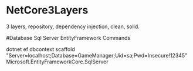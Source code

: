 # NetCore3Layers
3 layers, repository, dependency injection, clean, solid.

#Database Sql Server EntityFramework Commands

dotnet ef dbcontext scaffold "Server=localhost;Database=GameManager;Uid=sa;Pwd=Insecure!12345" Microsoft.EntityFrameworkCore.SqlServer